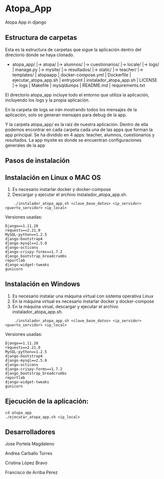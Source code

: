# Atopa_App

Atopa App in django

## Estructura de carpetas

Esta es la estructura de carpetas que sigue la aplicación dentro del directorio donde se haya clonado.

- atopa_app/
	|-> atopa/
	     |-> alumnos/
	     |-> cuestionarios/
	     |-> locale/
	     |-> logs/
	     | manage.py
	     |-> mysite/
	     |-> resultados/
	     |-> static/
	     |-> teacher/
	     |-> templates/
	| atopaapp
	| docker-compose.yml
	| Dockerfile
	| ejecutar_atopa_app.sh
	| entrypoint
	| instalador_atopa_app.sh
	| LICENSE
	|-> logs 
	| Makefile
	| mysqldumps
	| README.md
	| requirements.txt
	
El directorio atopa_app incluye todo el entorno que utiliza la aplicación, incluyendo los logs y la propia aplicación.

En la carpeta de logs se irán mostrando todos los mensajes de la aplicación, solo se generan mensajes para debug de la app.

Y la carpeta atopa_app/ es la raíz de nuestra aplicación.
Dentro de ella podemos encontrar en cada carpeta cada una de las apps que forman la app principal. Se ha dividido en 4 apps: teacher, alumnos, cuestionarios y resultados. La app mysite es donde se encuentran configuraciones generales de la app

## Pasos de instalación

## Instalación en Linux o MAC OS
1. Es necesario instarlar docker y docker-compose
2. Descargar y ejecutar el archivo instalador_atopa_app.sh. 
```	
	./instalador_atopa_app.sh <clave_base_datos> <ip_servidor> <puerto_servidor> <ip_local>
```

Versiones usadas: 
```
Django==1.11.20
requests==2.21.0
MySQL-python==1.2.5
django-bootstrap4
django-mysql==2.5.0
django-octicons
django-crispy-forms==1.7.2
django_bootstrap_breadcrumbs
reportlab
django-widget-tweaks
gunicorn
```

## Instalación en Windows

1. Es necesario instalar una máquina virtual con sistema operativa Linux 
2. En la máquina virtual es necesario instarlar docker y docker-compose
3. En la máquina virual, descargar y ejecutar el archivo instalador_atopa_app.sh. 
```
	./instalador_atopa_app.sh <clave_base_datos> <ip_servidor> <puerto_servidor> <ip_local>
```

Versiones usadas: 
```
Django==1.11.20
requests==2.21.0
MySQL-python==1.2.5
django-bootstrap4
django-mysql==2.5.0
django-octicons
django-crispy-forms==1.7.2
django_bootstrap_breadcrumbs
reportlab
django-widget-tweaks
gunicorn
```

## Ejecución de la aplicación:
```
cd atopa_app
./ejecutar_atopa_app.sh <ip_local> 
```

## Desarrolladores

Jose Portela Magdaleno

Andrea Carballo Torres

Cristina López Bravo

Francisco de Arriba Pérez
